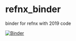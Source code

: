 # refnx_binder
binder for refnx with 2019 code

[![Binder](https://mybinder.org/badge_logo.svg)](https://mybinder.org/v2/git/https%3A%2F%2Fgithub.com%2Fbrotwasme%2Frefnx_binder/master)
